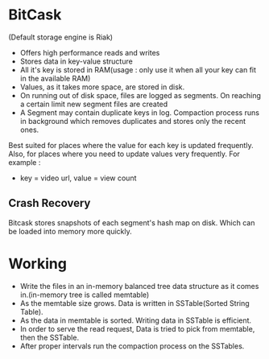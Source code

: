 # BitCask
(Default storage engine is Riak)

- Offers high performance reads and writes
- Stores data in key-value structure
- All it's key is stored in RAM(usage : only use it when all your key can fit in the available RAM)
- Values, as it takes more space, are stored in disk.
- On running out of disk space, files are logged as segments. On reaching a certain limit new segment files are created
- A Segment may contain duplicate keys in log. Compaction process runs in background which removes duplicates and stores
only the recent ones.

Best suited for places where the value for each key is updated frequently.
Also, for places where you need to update values very frequently. 
For example : 
- key = video url, value = view count

## Crash Recovery

Bitcask stores snapshots of each segment's hash map on disk. Which can be loaded into memory more quickly.

# Working

- Write the files in an in-memory balanced tree data structure as it comes in.(in-memory tree is called memtable)
- As the memtable size grows. Data is written in SSTable(Sorted String Table).
- As the data in memtable is sorted. Writing data in SSTable is efficient.
- In order to serve the read request, Data is tried to pick from memtable, then the SSTable.
- After proper intervals run the compaction process on the SSTables.

